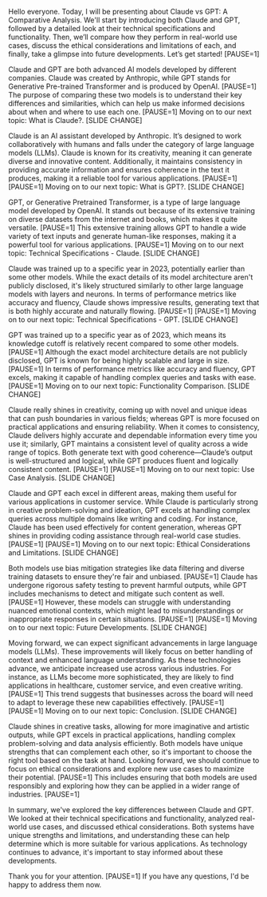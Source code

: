 Hello everyone. Today, I will be presenting about Claude vs GPT: A Comparative Analysis. We'll start by introducing both Claude and GPT, followed by a detailed look at their technical specifications and functionality. Then, we’ll compare how they perform in real-world use cases, discuss the ethical considerations and limitations of each, and finally, take a glimpse into future developments. Let’s get started! [PAUSE=1]

Claude and GPT are both advanced AI models developed by different companies. Claude was created by Anthropic, while GPT stands for Generative Pre-trained Transformer and is produced by OpenAI. [PAUSE=1] The purpose of comparing these two models is to understand their key differences and similarities, which can help us make informed decisions about when and where to use each one. [PAUSE=1] Moving on to our next topic: What is Claude?. [SLIDE CHANGE]

Claude is an AI assistant developed by Anthropic. It’s designed to work collaboratively with humans and falls under the category of large language models (LLMs). Claude is known for its creativity, meaning it can generate diverse and innovative content. Additionally, it maintains consistency in providing accurate information and ensures coherence in the text it produces, making it a reliable tool for various applications. [PAUSE=1] [PAUSE=1] Moving on to our next topic: What is GPT?. [SLIDE CHANGE]

GPT, or Generative Pretrained Transformer, is a type of large language model developed by OpenAI. It stands out because of its extensive training on diverse datasets from the internet and books, which makes it quite versatile. [PAUSE=1] This extensive training allows GPT to handle a wide variety of text inputs and generate human-like responses, making it a powerful tool for various applications. [PAUSE=1] Moving on to our next topic: Technical Specifications - Claude. [SLIDE CHANGE]

Claude was trained up to a specific year in 2023, potentially earlier than some other models. While the exact details of its model architecture aren't publicly disclosed, it's likely structured similarly to other large language models with layers and neurons. In terms of performance metrics like accuracy and fluency, Claude shows impressive results, generating text that is both highly accurate and naturally flowing. [PAUSE=1] [PAUSE=1] Moving on to our next topic: Technical Specifications - GPT. [SLIDE CHANGE]

GPT was trained up to a specific year as of 2023, which means its knowledge cutoff is relatively recent compared to some other models. [PAUSE=1] Although the exact model architecture details are not publicly disclosed, GPT is known for being highly scalable and large in size. [PAUSE=1] In terms of performance metrics like accuracy and fluency, GPT excels, making it capable of handling complex queries and tasks with ease. [PAUSE=1] Moving on to our next topic: Functionality Comparison. [SLIDE CHANGE]

Claude really shines in creativity, coming up with novel and unique ideas that can push boundaries in various fields; whereas GPT is more focused on practical applications and ensuring reliability. When it comes to consistency, Claude delivers highly accurate and dependable information every time you use it; similarly, GPT maintains a consistent level of quality across a wide range of topics. Both generate text with good coherence—Claude’s output is well-structured and logical, while GPT produces fluent and logically consistent content. [PAUSE=1] [PAUSE=1] Moving on to our next topic: Use Case Analysis. [SLIDE CHANGE]

Claude and GPT each excel in different areas, making them useful for various applications in customer service. While Claude is particularly strong in creative problem-solving and ideation, GPT excels at handling complex queries across multiple domains like writing and coding. For instance, Claude has been used effectively for content generation, whereas GPT shines in providing coding assistance through real-world case studies. [PAUSE=1] [PAUSE=1] Moving on to our next topic: Ethical Considerations and Limitations. [SLIDE CHANGE]

Both models use bias mitigation strategies like data filtering and diverse training datasets to ensure they're fair and unbiased. [PAUSE=1] Claude has undergone rigorous safety testing to prevent harmful outputs, while GPT includes mechanisms to detect and mitigate such content as well. [PAUSE=1] However, these models can struggle with understanding nuanced emotional contexts, which might lead to misunderstandings or inappropriate responses in certain situations. [PAUSE=1] [PAUSE=1] Moving on to our next topic: Future Developments. [SLIDE CHANGE]

Moving forward, we can expect significant advancements in large language models (LLMs). These improvements will likely focus on better handling of context and enhanced language understanding. As these technologies advance, we anticipate increased use across various industries. For instance, as LLMs become more sophisticated, they are likely to find applications in healthcare, customer service, and even creative writing. [PAUSE=1] This trend suggests that businesses across the board will need to adapt to leverage these new capabilities effectively. [PAUSE=1] [PAUSE=1] Moving on to our next topic: Conclusion. [SLIDE CHANGE]

Claude shines in creative tasks, allowing for more imaginative and artistic outputs, while GPT excels in practical applications, handling complex problem-solving and data analysis efficiently. Both models have unique strengths that can complement each other, so it's important to choose the right tool based on the task at hand. Looking forward, we should continue to focus on ethical considerations and explore new use cases to maximize their potential. [PAUSE=1] This includes ensuring that both models are used responsibly and exploring how they can be applied in a wider range of industries. [PAUSE=1]

In summary, we've explored the key differences between Claude and GPT. We looked at their technical specifications and functionality, analyzed real-world use cases, and discussed ethical considerations. Both systems have unique strengths and limitations, and understanding these can help determine which is more suitable for various applications. As technology continues to advance, it's important to stay informed about these developments.

Thank you for your attention. [PAUSE=1] If you have any questions, I'd be happy to address them now.
